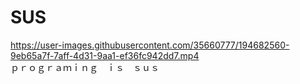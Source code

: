 # SUS
https://user-images.githubusercontent.com/35660777/194682560-9eb65a7f-7aff-4d31-9aa1-ef36fc942dd7.mp4<br>
ｐｒｏｇｒａｍｉｎｇ　ｉｓ　ｓｕｓ
